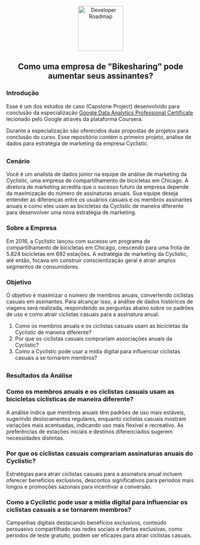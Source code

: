 <p align="center">
  <a href="https://github.com/marcoshsq/Projeto_Cyclistic">
    <img src="https://github.com/marcoshsq/GoogleDataAnalyticsCapstone/blob/main/Template/Bikes.png" alt="Developer Roadmap" width="120" height="">
  </a>
</p>
  <h2 align="center">Como uma empresa de "Bikesharing" pode aumentar seus assinantes?</h2>
</div>

### Introdução

Esse é um dos estudos de caso (Capstone Project) desenvolvido para conclusão da especialização [Google Data Analytics Professional Certificate](https://www.coursera.org/professional-certificates/google-data-analytics) lecionado pelo Google através da plataforma Coursera.

Durante a especialização são oferecidos duas propostas de projetos para conclusão do curso. Esse repositório contém o primeiro projeto, análise de dados para estratégia de marketing da empresa Cyclistic. 

##

### Cenário
Você é um analista de dados júnior na equipe de análise de marketing da Cyclistic, uma empresa de compartilhamento de bicicletas em Chicago. A diretora de marketing acredita que o sucesso futuro da empresa depende da maximização do número de assinaturas anuais. Sua equipe deseja entender as diferenças entre os usuários casuais e os membros assinantes anuais e como eles usam as bicicletas da Cyclistic de maneira diferente para desenvolver uma nova estratégia de marketing.

### Sobre a Empresa
Em 2016, a Cyclistic lançou com sucesso um programa de compartilhamento de bicicletas em Chicago, crescendo para uma frota de 5.824 bicicletas em 692 estações. A estratégia de marketing da Cyclistic, até então, focava em construir conscientização geral e atrair amplos segmentos de consumidores.

### Objetivo

O objetivo é maximizar o número de membros anuais, convertendo ciclistas casuais em assinantes. Para alcançar isso, a análise de dados históricos de viagens será realizada, respondendo as perguntas abaixo sobre os padrões de uso e como atrair ciclistas casuais para a assinatura anual.

1. Como os membros anuais e os ciclistas casuais usam as bicicletas da Cyclistic de maneira diferente?
2. Por que os ciclistas casuais comprariam associações anuais da Cyclistic?
3. Como a Cyclistic pode usar a mídia digital para influenciar ciclistas casuais a se tornarem membros?

##

### Resultados da Análise

### Como os membros anuais e os ciclistas casuais usam as bicicletas ciclísticas de maneira diferente?

A análise indica que membros anuais têm padrões de uso mais estáveis, sugerindo deslocamentos regulares, enquanto ciclistas casuais mostram variações mais acentuadas, indicando uso mais flexível e recreativo. As preferências de estações iniciais e destinos diferenciados sugerem necessidades distintas.

### Por que os ciclistas casuais comprariam assinaturas anuais do Cyclistic?

Estratégias para atrair ciclistas casuais para a assinatura anual incluem oferecer benefícios exclusivos, descontos significativos para períodos mais longos e promoções sazonais para incentivar a conversão.

### Como a Cyclistic pode usar a mídia digital para influenciar os ciclistas casuais a se tornarem membros?

Campanhas digitais destacando benefícios exclusivos, conteúdo persuasivo compartilhado nas redes sociais e ofertas exclusivas, como períodos de teste gratuito, podem ser eficazes para atrair ciclistas casuais.
